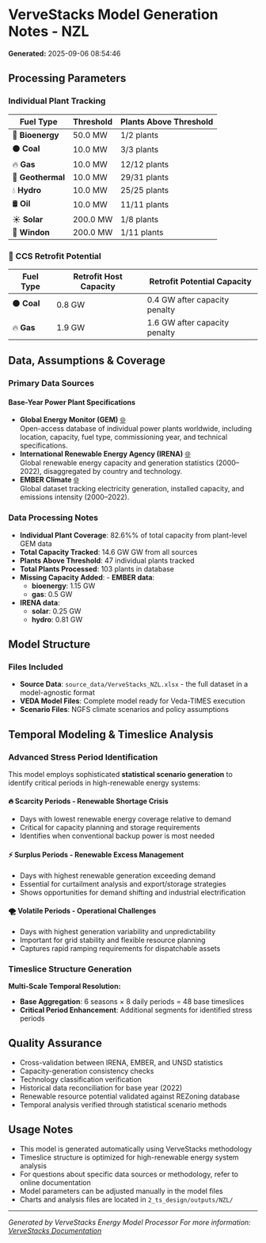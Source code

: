 # VerveStacks Model Generation Notes - NZL
**Generated:** 2025-09-06 08:54:46


## Processing Parameters

### Individual Plant Tracking
| **Fuel Type** | **Threshold** | **Plants Above Threshold** |
|---------------|---------------|---------------------------|
| 🌱 **Bioenergy** | 50.0 MW | 1/2 plants |
| ⚫ **Coal** | 10.0 MW | 3/3 plants |
| 🔥 **Gas** | 10.0 MW | 12/12 plants |
| 🌋 **Geothermal** | 10.0 MW | 29/31 plants |
| 💧 **Hydro** | 10.0 MW | 25/25 plants |
| 🛢️ **Oil** | 10.0 MW | 11/11 plants |
| ☀️ **Solar** | 200.0 MW | 1/8 plants |
| 💨 **Windon** | 200.0 MW | 1/11 plants |


### 🔄 CCS Retrofit Potential
| **Fuel Type** | **Retrofit Host Capacity** | **Retrofit Potential Capacity**
|---------------|----------------------------|-------------------------------|
| ⚫ **Coal** | 0.8 GW | 0.4 GW after capacity penalty |
| 🔥 **Gas** | 1.9 GW | 1.6 GW after capacity penalty |


## Data, Assumptions & Coverage

### Primary Data Sources

#### Base-Year Power Plant Specifications
- **Global Energy Monitor (GEM)** [🌐](https://globalenergymonitor.org)  
  Open-access database of individual power plants worldwide, including location, capacity, fuel type, commissioning year, and technical specifications.
- **International Renewable Energy Agency (IRENA)** [🌐](https://www.irena.org/Statistics)  
  Global renewable energy capacity and generation statistics (2000–2022), disaggregated by country and technology.
- **EMBER Climate** [🌐](https://ember-climate.org/data/)  
  Global dataset tracking electricity generation, installed capacity, and emissions intensity (2000–2022).

### Data Processing Notes
- **Individual Plant Coverage**: 82.6%% of total capacity from plant-level GEM data
- **Total Capacity Tracked**: 14.6 GW GW from all sources
- **Plants Above Threshold**: 47 individual plants tracked
- **Total Plants Processed**: 103 plants in database
- **Missing Capacity Added**: - **EMBER data**:
  - **bioenergy**: 1.15 GW
  - **gas**: 0.5 GW
- **IRENA data**:
  - **solar**: 0.25 GW
  - **hydro**: 0.81 GW


## Model Structure

### Files Included
- **Source Data**: `source_data/VerveStacks_NZL.xlsx` - the full dataset in a model-agnostic format
- **VEDA Model Files**: Complete model ready for Veda-TIMES execution
- **Scenario Files**: NGFS climate scenarios and policy assumptions


## Temporal Modeling & Timeslice Analysis

### Advanced Stress Period Identification

This model employs sophisticated **statistical scenario generation** to identify critical periods in high-renewable energy systems:

#### 🔥 **Scarcity Periods** - Renewable Shortage Crisis
- Days with lowest renewable energy coverage relative to demand
- Critical for capacity planning and storage requirements
- Identifies when conventional backup power is most needed

#### ⚡ **Surplus Periods** - Renewable Excess Management  
- Days with highest renewable generation exceeding demand
- Essential for curtailment analysis and export/storage strategies
- Shows opportunities for demand shifting and industrial electrification

#### 🌪️ **Volatile Periods** - Operational Challenges
- Days with highest generation variability and unpredictability
- Important for grid stability and flexible resource planning
- Captures rapid ramping requirements for dispatchable assets

### Timeslice Structure Generation
**Multi-Scale Temporal Resolution:**
- **Base Aggregation**: 6 seasons × 8 daily periods = 48 base timeslices
- **Critical Period Enhancement**: Additional segments for identified stress periods


## Quality Assurance

- Cross-validation between IRENA, EMBER, and UNSD statistics
- Capacity-generation consistency checks
- Technology classification verification
- Historical data reconciliation for base year (2022)
- Renewable resource potential validated against REZoning database
- Temporal analysis verified through statistical scenario methods


## Usage Notes

- This model is generated automatically using VerveStacks methodology
- Timeslice structure is optimized for high-renewable energy system analysis
- For questions about specific data sources or methodology, refer to online documentation
- Model parameters can be adjusted manually in the model files
- Charts and analysis files are located in `2_ts_design/outputs/NZL/`

---
*Generated by VerveStacks Energy Model Processor*
*For more information: [VerveStacks Documentation](https://github.com/your-org/vervestacks)*
